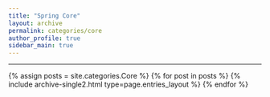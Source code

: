 ```yaml
---
title: "Spring Core"
layout: archive
permalink: categories/core
author_profile: true
sidebar_main: true
---
```


<!-- 공백이 포함되어 있는 카테고리 이름의 경우 site.categories['a b c'] 이런식으로! -->

***

{% assign posts = site.categories.Core %}
{% for post in posts %} {% include archive-single2.html type=page.entries_layout %} {% endfor %}
